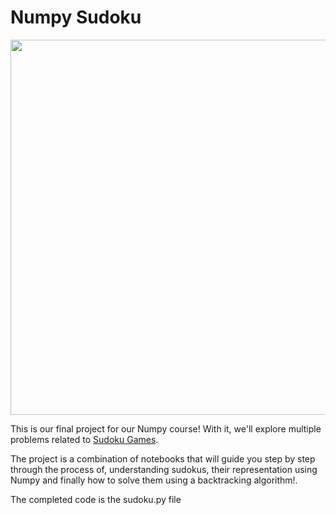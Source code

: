 # Numpy Sudoku

<p align="center">
  <img width="600px" src="https://user-images.githubusercontent.com/872296/68670705-499dce00-052c-11ea-8e82-18a1f435e274.png">
</p>

This is our final project for our Numpy course! With it, we'll explore multiple problems related to [Sudoku Games](https://en.wikipedia.org/wiki/Sudoku).

The project is a combination of notebooks that will guide you step by step through the process of, understanding sudokus, their representation using Numpy and finally how to solve them using a backtracking algorithm!. 

The completed code is the sudoku.py file 
